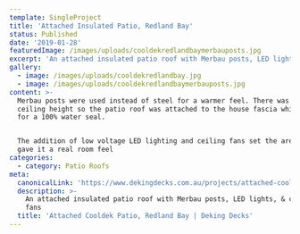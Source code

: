 ```yaml
---
template: SingleProject
title: 'Attached Insulated Patio, Redland Bay'
status: Published
date: '2019-01-28'
featuredImage: /images/uploads/cooldekredlandbaymerbauposts.jpg
excerpt: 'An attached insulated patio roof with Merbau posts, LED lights, & ceiling fans'
gallery:
  - image: /images/uploads/cooldekredlandbay.jpg
  - image: /images/uploads/cooldekredlandbaymerbauposts.jpg
content: >-
  Merbau posts were used instead of steel for a warmer feel. There was plenty of
  ceiling height so the patio roof was attached to the house fascia which makes
  for a 100% water seal. 


  The addition of low voltage LED lighting and ceiling fans set the area of, and
  gave it a real room feel
categories:
  - category: Patio Roofs
meta:
  canonicalLink: 'https://www.dekingdecks.com.au/projects/attached-cooldek-patio-redland-bay/'
  description: >-
    An attached insulated patio roof with Merbau posts, LED lights, & ceiling
    fans
  title: 'Attached Cooldek Patio, Redland Bay | Deking Decks'
---
```


